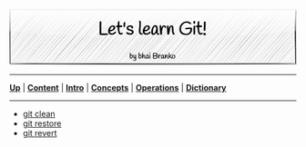 <p align='center'>
 <img src='../../Assets/banners/banner-bhai-branko.png' />
</p>

________________________________________________________________________________
[**Up**](../../03-Operations/operations.md) |
[**Content**](../../README.md) |
[**Intro**](../../01-Introduction/introduction.md) |
[**Concepts**](../../02-Concepts/concepts.md) |
[**Operations**](../../03-Operations/operations.md) |
[**Dictionary**](../../04-Appendix/dictionary.md)
________________________________________________________________________________

- [git clean](01-git-clean.md)
- [git restore](02-git-restore.md)
- [git revert](03-git-revert.md)